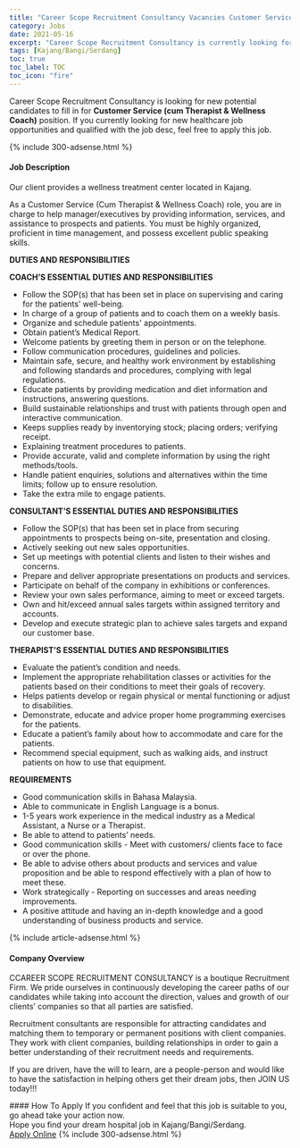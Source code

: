 ```yaml
---
title: "Career Scope Recruitment Consultancy Vacancies Customer Service (cum Therapist & Wellness Coach)" 
category: Jobs 
date: 2021-05-16 
excerpt: "Career Scope Recruitment Consultancy is currently looking for suitable person to fill in the Customer Service (cum Therapist & Wellness Coach) which positioned at Kajang/Bangi/Serdang" 
tags: [Kajang/Bangi/Serdang] 
toc: true 
toc_label: TOC 
toc_icon: "fire" 
--- 
```


<p>Career Scope Recruitment Consultancy is looking for new potential candidates to fill in for <b>Customer Service (cum Therapist & Wellness Coach)</b> position. If you currently looking for new healthcare job opportunities and qualified with the job desc, feel free to apply this job.
</p>{% include 300-adsense.html %} 
<div><div><h4>Job Description</h4></div><div><div><span><div><p>Our client provides a wellness treatment center located in Kajang.&#160;</p><p><span>As a Customer Service (Cum Therapist &amp; Wellness Coach) role, you are in charge to help manager/executives by providing information, services, and assistance to prospects and patients. You must be highly organized, proficient in time management, and possess excellent public speaking skills.</span></p><p><strong>DUTIES AND RESPONSIBILITIES</strong></p><p><strong>COACH&#8217;S ESSENTIAL DUTIES AND RESPONSIBILITIES</strong></p><ul><li><span>Follow the SOP(s) that has been set in place on supervising and caring for the patients&#8217; well-being.</span></li><li><span>In charge of a group of patients and to coach them on a weekly basis.</span></li><li><span>Organize and schedule patients' appointments.</span></li><li><span>Obtain patient&#8217;s Medical Report.</span></li><li><span>Welcome patients by greeting them in person or on the telephone.</span></li><li><span>Follow communication procedures, guidelines and policies.</span></li><li><span>Maintain safe, secure, and healthy work environment by establishing and following standards and procedures, complying with legal regulations.</span></li><li><span>Educate patients by providing medication and diet information and instructions, answering questions.</span></li><li><span>Build sustainable relationships and trust with patients through open and interactive communication.</span></li><li><span>Keeps supplies ready by inventorying stock; placing orders; verifying receipt.</span></li><li><span>Explaining treatment procedures to patients.</span></li><li><span>Provide accurate, valid and complete information by using the right methods/tools.</span></li><li><span>Handle patient enquiries, solutions and alternatives within the time limits; follow up to ensure resolution.</span></li><li><span>Take the extra mile to engage patients.</span></li></ul><p><strong>CONSULTANT&#8217;S ESSENTIAL DUTIES AND RESPONSIBILITIES</strong></p><ul><li><span>Follow the SOP(s) that has been set in place from securing appointments to prospects being on-site, presentation and closing.</span></li><li><span>Actively seeking out new sales opportunities.</span></li><li><span>Set up meetings with potential clients and listen to their wishes and concerns.</span></li><li><span>Prepare and deliver appropriate presentations on products and services.</span></li><li><span>Participate on behalf of the company in exhibitions or conferences.</span></li><li><span>Review your own sales performance, aiming to meet or exceed targets.</span></li><li><span>Own and hit/exceed annual sales targets within assigned territory and accounts.</span></li><li><span>Develop and execute strategic plan to achieve sales targets and expand our customer base.</span></li></ul><p><strong>THERAPIST&#8217;S ESSENTIAL DUTIES AND RESPONSIBILITIES</strong></p><ul><li><span>Evaluate the patient&#8217;s condition and needs.</span></li><li><span>Implement the appropriate rehabilitation classes or activities for the patients based on their conditions to meet their goals of recovery.</span></li><li><span>Helps patients develop or regain physical or mental functioning or adjust to disabilities.</span></li><li><span>Demonstrate, educate and advice proper home programming exercises for the patients.</span></li><li><span>Educate a patient&#8217;s family about how to accommodate and care for the patients.</span></li><li><span>Recommend special equipment, such as walking aids, and instruct patients on how to use that equipment.</span></li></ul><p><strong>REQUIREMENTS</strong></p><ul><li><span>Good communication skills in Bahasa Malaysia.</span></li><li><span>Able to communicate in English Language is a bonus. &#160;</span></li><li><span>1-5 years work experience in the medical industry as a Medical Assistant, a Nurse or a Therapist.</span></li><li><span>Be able to attend to patients&#8217; needs.</span></li><li><span>Good communication skills - Meet with customers/ clients face to face or over the phone.</span></li><li><span>Be able to advise others about products and services and value proposition and be able to respond effectively with a plan of how to meet these.</span></li><li><span>Work strategically - Reporting on successes and areas needing improvements.</span></li><li><span>A positive attitude and having an in-depth knowledge and a good understanding of business products and service.</span></li></ul></div></span></div></div></div> 
{% include article-adsense.html %} 
<div><div><h4>Company Overview</h4></div><div><div><span><div><p>CCAREER SCOPE RECRUITMENT CONSULTANCY is a boutique Recruitment Firm. We pride ourselves in continuously developing the career paths of our candidates while taking into account the direction, values and growth of our clients&#8217; companies so that all parties are satisfied.</p><p>Recruitment consultants are responsible for attracting candidates and matching them to temporary or permanent positions with client companies. They work with client companies, building relationships in order to gain a better understanding of their recruitment needs and requirements.</p><p>If you are driven, have the will to learn, are a people-person and would like to have the satisfaction in helping others get their dream jobs, then JOIN US today!!!&#160;</p></div></span></div></div></div> 
#### How To Apply 
If you confident and feel that this job is suitable to you, go ahead take your action now. <br/> 
Hope you find your dream hospital job in Kajang/Bangi/Serdang. <br/> 
<a href="https://www.jobstreet.com.my/en/job/customer-service-cum-therapist-wellness-coach-4567131?jobId=jobstreet-my-job-4567131" class="btn btn--warning" target="_blank" rel="nofollow noopenner">Apply Online</a> 
{% include 300-adsense.html %} 